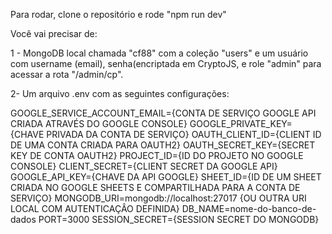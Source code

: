 Para rodar, clone o repositório e rode "npm run dev"

Você vai precisar de:

1 - MongoDB local chamada "cf88" com a coleção "users" e um usuário com username (email), senha(encriptada em CryptoJS, e role "admin" para acessar a rota "/admin/cp".

2- Um arquivo .env com as seguintes configurações:

GOOGLE_SERVICE_ACCOUNT_EMAIL={CONTA DE SERVIÇO GOOGLE API CRIADA ATRAVÉS DO GOOGLE CONSOLE}
GOOGLE_PRIVATE_KEY={CHAVE PRIVADA DA CONTA DE SERVIÇO}
OAUTH_CLIENT_ID={CLIENT ID DE UMA CONTA CRIADA PARA OAUTH2}
OAUTH_SECRET_KEY={SECRET KEY DE CONTA OAUTH2}
PROJECT_ID={ID DO PROJETO NO GOOGLE CONSOLE}
CLIENT_SECRET={CLIENT SECRET DA GOOGLE API}
GOOGLE_API_KEY={CHAVE DA API GOOGLE}
SHEET_ID={ID DE UM SHEET CRIADA NO GOOGLE SHEETS E COMPARTILHADA PARA A CONTA DE SERVIÇO}
MONGODB_URI=mongodb://localhost:27017 {OU OUTRA URI LOCAL COM AUTENTICAÇÂO DEFINIDA}
DB_NAME=nome-do-banco-de-dados
PORT=3000
SESSION_SECRET={SESSION SECRET DO MONGODB}
